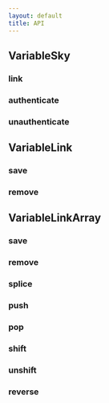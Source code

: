 ```yaml
---
layout: default
title: API
---
```


## VariableSky
### link
### authenticate
### unauthenticate
## VariableLink
### save
### remove
## VariableLinkArray
### save
### remove
### splice
### push
### pop
### shift
### unshift
### reverse


